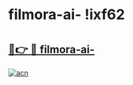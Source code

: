 # filmora-ai- !ixf62

# <h2><a href="https://sn93a7.esa.edu.pl?title=filmora-ai-&ref=ixf62">🔗👉 🔴 filmora-ai-</a></h2>

[![acn](https://github.com/user-attachments/assets/0f9c940e-d8b0-45ae-aac7-cd30a18b3e1c)](https://sn93a7.esa.edu.pl?title=filmora-ai-&ref=ixf62)

